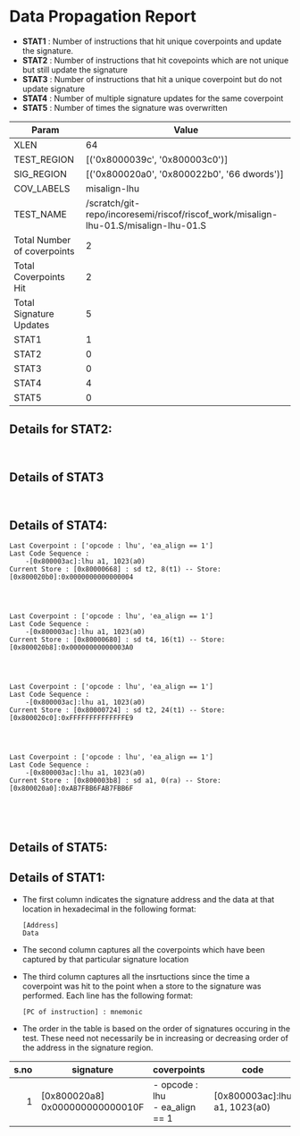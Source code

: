
# Data Propagation Report

- **STAT1** : Number of instructions that hit unique coverpoints and update the signature.
- **STAT2** : Number of instructions that hit covepoints which are not unique but still update the signature
- **STAT3** : Number of instructions that hit a unique coverpoint but do not update signature
- **STAT4** : Number of multiple signature updates for the same coverpoint
- **STAT5** : Number of times the signature was overwritten

| Param                     | Value    |
|---------------------------|----------|
| XLEN                      | 64      |
| TEST_REGION               | [('0x8000039c', '0x800003c0')]      |
| SIG_REGION                | [('0x800020a0', '0x800022b0', '66 dwords')]      |
| COV_LABELS                | misalign-lhu      |
| TEST_NAME                 | /scratch/git-repo/incoresemi/riscof/riscof_work/misalign-lhu-01.S/misalign-lhu-01.S    |
| Total Number of coverpoints| 2     |
| Total Coverpoints Hit     | 2      |
| Total Signature Updates   | 5      |
| STAT1                     | 1      |
| STAT2                     | 0      |
| STAT3                     | 0     |
| STAT4                     | 4     |
| STAT5                     | 0     |

## Details for STAT2:

```


```

## Details of STAT3

```


```

## Details of STAT4:

```
Last Coverpoint : ['opcode : lhu', 'ea_align == 1']
Last Code Sequence : 
	-[0x800003ac]:lhu a1, 1023(a0)
Current Store : [0x80000668] : sd t2, 8(t1) -- Store: [0x800020b0]:0x0000000000000004




Last Coverpoint : ['opcode : lhu', 'ea_align == 1']
Last Code Sequence : 
	-[0x800003ac]:lhu a1, 1023(a0)
Current Store : [0x80000680] : sd t4, 16(t1) -- Store: [0x800020b8]:0x00000000000003A0




Last Coverpoint : ['opcode : lhu', 'ea_align == 1']
Last Code Sequence : 
	-[0x800003ac]:lhu a1, 1023(a0)
Current Store : [0x80000724] : sd t2, 24(t1) -- Store: [0x800020c0]:0xFFFFFFFFFFFFFFE9




Last Coverpoint : ['opcode : lhu', 'ea_align == 1']
Last Code Sequence : 
	-[0x800003ac]:lhu a1, 1023(a0)
Current Store : [0x800003b8] : sd a1, 0(ra) -- Store: [0x800020a0]:0xAB7FBB6FAB7FBB6F





```

## Details of STAT5:



## Details of STAT1:

- The first column indicates the signature address and the data at that location in hexadecimal in the following format: 
  ```
  [Address]
  Data
  ```

- The second column captures all the coverpoints which have been captured by that particular signature location

- The third column captures all the insrtuctions since the time a coverpoint was
  hit to the point when a store to the signature was performed. Each line has
  the following format:
  ```
  [PC of instruction] : mnemonic
  ```
- The order in the table is based on the order of signatures occuring in the
  test. These need not necessarily be in increasing or decreasing order of the
  address in the signature region.

|s.no|            signature             |              coverpoints              |               code               |
|---:|----------------------------------|---------------------------------------|----------------------------------|
|   1|[0x800020a8]<br>0x000000000000010F|- opcode : lhu<br> - ea_align == 1<br> |[0x800003ac]:lhu a1, 1023(a0)<br> |
